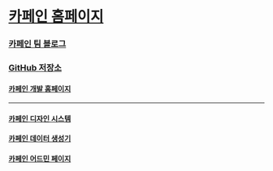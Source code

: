 # [카페인 홈페이지](https://carffe.in)


### [카페인 팀 블로그](https://car-ffeine.github.io/archive)
### [GitHub 저장소](https://github.com/woowacourse-teams/2023-car-ffeine)
#### [카페인 개발 홈페이지](https://dev.carffe.in)

---

#### [카페인 디자인 시스템](https://github.com/car-ffeine/car-ffeine-design-system)
#### [카페인 데이터 생성기](https://github.com/car-ffeine/car-ffeine-data-generator)
#### [카페인 어드민 페이지](https://github.com/car-ffeine/admin)
